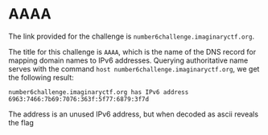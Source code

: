 # AAAA
The link provided for the challenge is ```number6challenge.imaginaryctf.org```.

The title for this challenge is ```AAAA```, which is the name of the DNS record for mapping domain names to IPv6 addresses. Querying authoritative name serves with the command ```host number6challenge.imaginaryctf.org```, we get the following result:
```
number6challenge.imaginaryctf.org has IPv6 address 6963:7466:7b69:7076:363f:5f77:6879:3f7d
```

The address is an unused IPv6 address, but when decoded as ascii reveals the flag